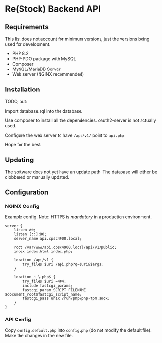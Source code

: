 # Re(Stock) Backend API

## Requirements

This list does not account for minimum versions, just the versions being used for development.

* PHP 8.2
* PHP-PDO package with MySQL
* Composer
* MySQL/MariaDB Server
* Web server (NGINX recommended)

## Installation

TODO, but:

Import database.sql into the database.

Use composer to install all the dependencies. oauth2-server is not actually used.

Configure the web server to have `/api/v1/` point to `api.php`

Hope for the best.

## Updating

The software does not yet have an update path. The database will either be clobbered or manually updated.

## Configuration

### NGINX Config

Example config. Note: HTTPS is *mandatory* in a production environment.
```nginx
server {
    listen 80;
    listen [::]:80;
    server_name api.cpsc4900.local;

    root /var/www/api.cpsc4900.local/api/v1/public;
    index index.html index.php;

    location /api/v1 {
        try_files $uri /api.php?q=$uri&$args;
    }

    location ~ \.php$ {
        try_files $uri =404;
        include fastcgi_params;
        fastcgi_param SCRIPT_FILENAME $document_root$fastcgi_script_name;
        fastcgi_pass unix:/run/php/php-fpm.sock;
    }
}
```

### API Config

Copy `config.default.php` into `config.php` (do not modify the default file). Make the changes in the new file.

